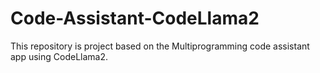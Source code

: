 # Code-Assistant-CodeLlama2
This repository is project based on the Multiprogramming code assistant app using CodeLlama2.
